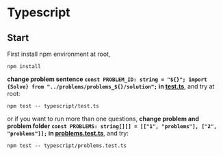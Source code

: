 # Typescript

## Start

First install npm environment at root,

```shell
npm install
```

**change problem sentence
`const PROBLEM_ID: string = "${}";
import {Solve} from "../problems/problems_${}/solution";`
in [test.ts](test.ts)**, and try at root:

```shell
npm test -- typescript/test.ts
```

or if you want to run more than one questions,
**change problem and problem folder `const PROBLEMS: string[][] = [["1", "problems"], ["2", "problems"]];` in [problems.test.ts](problems.test.ts)**, and try:
```shell
npm test -- typescript/problems.test.ts
```
